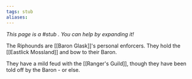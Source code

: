 ```yaml
---
tags: stub
aliases:
---
```


*This page is a #stub . You can help by expanding it!*

The Riphounds are [[Baron Glask]]'s personal enforcers. They hold the [[Eastlick Mossland]] and bow to their Baron. 

They have a mild feud with the [[Ranger's Guild]], though they have been told off by the Baron - or else.